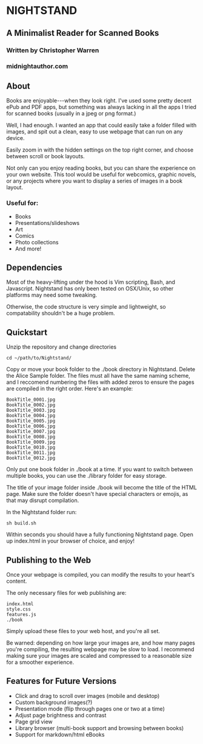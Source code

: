# NIGHTSTAND
## A Minimalist Reader for Scanned Books

### Written by Christopher Warren
### midnightauthor.com

## About

Books are enjoyable---when they look right. I've used some
pretty decent ePub and PDF apps, but something was always
lacking in all the apps I tried for scanned books (usually
in a jpeg or png format.)

Well, I had enough. I wanted an app that could easily take a
folder filled with images, and spit out a clean, easy to use
webpage that can run on any device.

Easily zoom in with the hidden settings on the top right
corner, and choose between scroll or book layouts.

Not only can you enjoy reading books, but you can share the
experience on your own website. This tool would be useful
for webcomics, graphic novels, or any projects where you
want to display a series of images in a book layout.

### Useful for:

- Books
- Presentations/slideshows
- Art
- Comics
- Photo collections
- And more!

## Dependencies

Most of the heavy-lifting under the hood is Vim scripting,
Bash, and Javascript. Nightstand has only been tested on
OSX/Unix, so other platforms may need some tweaking.

Otherwise, the code structure is very simple and
lightweight, so compatability shouldn't be a huge problem.

## Quickstart

Unzip the repository and change directories

```
cd ~/path/to/Nightstand/
```

Copy or move your book folder to the ./book directory in
Nightstand. Delete the Alice Sample folder. The files must all have the same naming scheme,
and I reccomend numbering the files with added zeros to
ensure the pages are compiled in the right order. Here's an
example:

```
BookTitle_0001.jpg
BookTitle_0002.jpg
BookTitle_0003.jpg
BookTitle_0004.jpg
BookTitle_0005.jpg
BookTitle_0006.jpg
BookTitle_0007.jpg
BookTitle_0008.jpg
BookTitle_0009.jpg
BookTitle_0010.jpg
BookTitle_0011.jpg
BookTitle_0012.jpg
```

Only put one book folder in ./book at a time. If you want to
switch between multiple books, you can use the ./library folder for
easy storage.

The title of your image folder inside ./book will become the
title of the HTML page. Make sure the folder doesn't have
special characters or emojis, as that may disrupt
compilation.

In the Nightstand folder run:

```
sh build.sh
```

Within seconds you should have a fully functioning
Nightstand page. Open up index.html in your browser of
choice, and enjoy!

## Publishing to the Web

Once your webpage is compiled, you can modify the results to
your heart's content.

The only necessary files for web publishing are:

```
index.html
style.css
features.js
./book
```

Simply upload these files to your web host, and you're all
set.

Be warned: depending on how large your images are, and how
many pages you're compiling, the resulting webpage may be
slow to load. I recommend making sure your images are scaled
and compressed to a reasonable size for a smoother
experience.


## Features for Future Versions

- Click and drag to scroll over images (mobile and desktop)
- Custom background images(?)
- Presentation mode (flip through pages one or two at a time)
- Adjust page brightness and contrast
- Page grid view
- Library browser (multi-book support and browsing between books)
- Support for markdown/html eBooks
